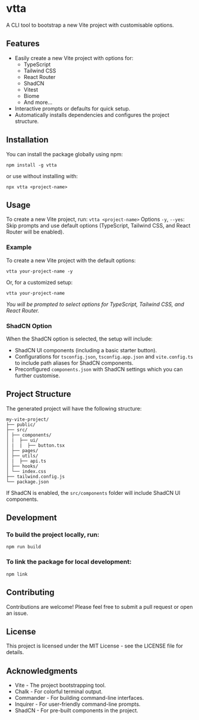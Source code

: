 # vtta

A CLI tool to bootstrap a new Vite project with customisable options.

## Features

- Easily create a new Vite project with options for:
  -  TypeScript
  -  Tailwind CSS
  -  React Router
  -  ShadCN
  -  Vitest
  -  Biome
  -  And more...
- Interactive prompts or defaults for quick setup.
- Automatically installs dependencies and configures the project structure.


## Installation

You can install the package globally using npm:

```
npm install -g vtta
```

or use without installing with:

```
npx vtta <project-name>
```

## Usage

To create a new Vite project, run:
`vtta <project-name>`
Options
`-y`, `--yes`: Skip prompts and use default options (TypeScript, Tailwind CSS, and React Router will be enabled).

### Example

To create a new Vite project with the default options:

```
vtta your-project-name -y
```

Or, for a customized setup:

```
vtta your-project-name
```

_You will be prompted to select options for TypeScript, Tailwind CSS, and React Router._

### ShadCN Option
When the ShadCN option is selected, the setup will include:

- ShadCN UI components (including a basic starter button).
- Configurations for `tsconfig.json`, `tsconfig.app.json` and `vite.config.ts` to include path aliases for ShadCN components.
- Preconfigured `components.json` with ShadCN settings which you can further customise.

## Project Structure

The generated project will have the following structure:

```
my-vite-project/
├── public/
├── src/
│ ├── components/
│ |  ├── ui/
│ |  |  ├── button.tsx
│ ├── pages/
│ ├── utils/
│ |  ├── api.ts
│ ├── hooks/
│ └── index.css
├── tailwind.config.js
└── package.json
```
If ShadCN is enabled, the `src/components` folder will include ShadCN UI components.

## Development

### To build the project locally, run:

`npm run build`

### To link the package for local development:

`npm link`

## Contributing

Contributions are welcome! Please feel free to submit a pull request or open an issue.

## License

This project is licensed under the MIT License - see the LICENSE file for details.

## Acknowledgments
- Vite - The project bootstrapping tool.
- Chalk - For colorful terminal output.
- Commander - For building command-line interfaces.
- Inquirer - For user-friendly command-line prompts.
- ShadCN - For pre-built components in the project.
